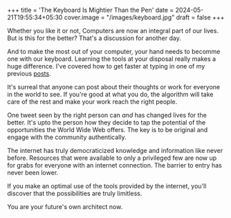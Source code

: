 +++
title = 'The Keyboard Is Mightier Than the Pen'
date = 2024-05-21T19:55:34+05:30
cover.image = "/images/keyboard.jpg"
draft = false
+++

Whether you like it or not, Computers are now an integral part of our lives. But is this for the better? That's a discussion for another day.

And to make the most out of your computer, your hand needs to becomme one with our keyboard. Learning the tools at your disposal really makes a huge difference.
I've covered how to get faster at typing in one of my previous [posts](https://jitesh117.github.io/blog/how-i-learned-to-type-fast/).

It's surreal that anyone can post about their thoughts or work for everyone in the world to see. If you're good at what you do, the algorithm will take care of the rest and make your work reach the right people.

One tweet seen by the right person can *and* has changed lives for the better. It's upto the person how they decide to tap the potential of the opportunities the World Wide Web offers. The key is to be original and engage with the community authentically. 

The internet has truly democraticized knowledge and information like never before. Resources that were available to only a privileged few are now up for grabs for everyone with an internet connection. The barrier to entry has never been lower.

If you make an optimal use of the tools provided by the internet, you'll discover that the possibilities are truly limitless.

You are your future's own architect now.